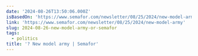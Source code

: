 ```yaml
---
date: '2024-08-26T13:50:06.000Z'
isBasedOn: 'https://www.semafor.com/newsletter/08/25/2024/new-model-army'
link: 'https://www.semafor.com/newsletter/08/25/2024/new-model-army'
slug: 2024-08-26-new-model-army-or-semafor
tags:
  - politics
title: '? New model army | Semafor'
---
```

 
